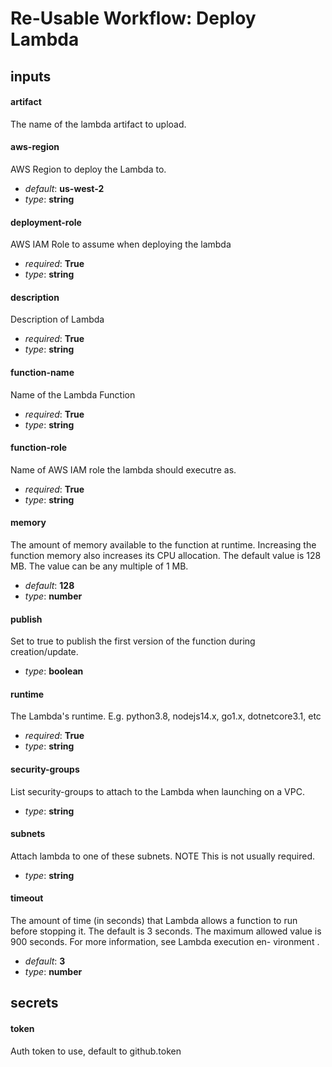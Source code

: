 # Re-Usable Workflow: Deploy Lambda
## inputs
#### artifact
The name of the lambda artifact to upload.


#### aws-region
AWS Region to deploy the Lambda to.


- *default*: __us-west-2__
- *type*: __string__
#### deployment-role
AWS IAM Role to assume when deploying the lambda


- *required*: __True__
- *type*: __string__
#### description
Description of Lambda


- *required*: __True__
- *type*: __string__
#### function-name
Name of the Lambda Function


- *required*: __True__
- *type*: __string__
#### function-role
Name of AWS IAM role the lambda should executre as.


- *required*: __True__
- *type*: __string__
#### memory
The amount of memory available to the function at runtime.  Increasing  the  function memory also increases its CPU allocation. The default value is 128 MB. The value can be any multiple of 1 MB.


- *default*: __128__
- *type*: __number__
#### publish
Set to true to publish the first version of the function during creation/update.


- *type*: __boolean__
#### runtime
The Lambda's runtime. E.g. python3.8, nodejs14.x, go1.x, dotnetcore3.1, etc


- *required*: __True__
- *type*: __string__
#### security-groups
List security-groups to attach to the Lambda when launching on a VPC.


- *type*: __string__
#### subnets
Attach lambda to one of these subnets. NOTE This is not usually required.


- *type*: __string__
#### timeout
The amount of time (in seconds) that Lambda allows a function to run before stopping it. The default is 3 seconds.  The  maximum  allowed value is 900 seconds. For more information, see Lambda execution en- vironment .


- *default*: __3__
- *type*: __number__
## secrets
#### token
Auth token to use, default to github.token

